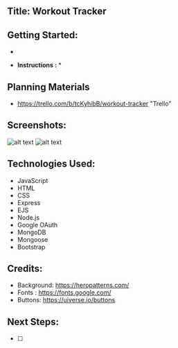 ## __Title: Workout Tracker__ 

## Getting Started: #
  * 

  * __Instructions :__
    * 

## Planning Materials
  * https://trello.com/b/tcKyhibB/workout-tracker "Trello"

## Screenshots: 
 ![alt text]()
 ![alt text]()
## Technologies Used: 
  * JavaScript
  * HTML
  * CSS
  * Express
  * EJS
  * Node.js
  * Google OAuth 
  * MongoDB
  * Mongoose
  * Bootstrap

## Credits: 
  * Background: https://heropatterns.com/
  * Fonts : https://fonts.google.com/
  * Buttons: https://uiverse.io/buttons

## Next Steps: 
  - [ ] 